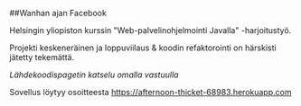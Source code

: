 ##Wanhan ajan Facebook

Helsingin yliopiston kurssin "Web-palvelinohjelmointi Javalla" -harjoitustyö.

Projekti keskeneräinen ja loppuviilaus & koodin refaktorointi on härskisti jätetty tekemättä. 

_Lähdekoodispagetin katselu omalla vastuulla_

Sovellus löytyy osoitteesta https://afternoon-thicket-68983.herokuapp.com
